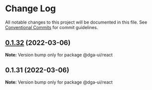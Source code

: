 # Change Log

All notable changes to this project will be documented in this file.
See [Conventional Commits](https://conventionalcommits.org) for commit guidelines.

## [0.1.32](https://github.com/dganet/dga-ui/compare/@dga-ui/react@0.1.31...@dga-ui/react@0.1.32) (2022-03-06)

**Note:** Version bump only for package @dga-ui/react





## 0.1.31 (2022-03-06)

**Note:** Version bump only for package @dga-ui/react

